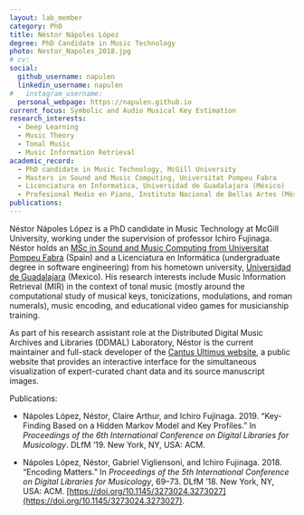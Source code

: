 ```yaml
---
layout: lab_member
category: PhD
title: Néstor Nápoles López
degree: PhD Candidate in Music Technology
photo: Nestor_Napoles_2018.jpg
# cv:
social:
  github_username: napulen
  linkedin_username: napulen
#   instagram_username:
  personal_webpage: https://napulen.github.io
current_focus: Symbolic and Audio Musical Key Estimation
research_interests:
  - Deep Learning
  - Music Theory
  - Tonal Music
  - Music Information Retrieval
academic_record:
  - PhD candidate in Music Technology, McGill University
  - Masters in Sound and Music Computing, Universitat Pompeu Fabra
  - Licenciatura en Informatica, Universidad de Guadalajara (México)
  - Profesional Medio en Piano, Instituto Nacional de Bellas Artes (México)
publications:
---
```


Néstor Nápoles López is a PhD candidate in Music Technology at McGill University, working under the supervision of professor Ichiro Fujinaga. Néstor holds an [MSc in Sound and Music Computing from Universitat Pompeu Fabra](https://www.upf.edu/web/smc) (Spain) and a Licenciatura en Informática (undergraduate degree in software engineering) from his hometown university, [Universidad de Guadalajara](http://www.udg.mx/en) (Mexico). His research interests include Music Information Retrieval (MIR) in the context of tonal music (mostly around the computational study of musical keys, tonicizations, modulations, and roman numerals), music encoding, and educational video games for musicianship training.

As part of his research assistant role at the Distributed Digital Music Archives and Libraries (DDMAL) Laboratory, Néstor is the current maintainer and full-stack developer of the [Cantus Ultimus website](https://cantus.simssa.ca/), a public website that provides an interactive interface for the simultaneous visualization of expert-curated chant data and its source manuscript images.

Publications:

- Nápoles López, Néstor, Claire Arthur, and Ichiro Fujinaga. 2019. “Key-Finding Based on a Hidden Markov Model and Key Profiles.” In _Proceedings of the 6th International Conference on Digital Libraries for Musicology_. DLfM ’19. New York, NY, USA: ACM.

- Nápoles López, Néstor, Gabriel Vigliensoni, and Ichiro Fujinaga. 2018. “Encoding Matters.” In _Proceedings of the 5th International Conference on Digital Libraries for Musicology_, 69–73. DLfM ’18. New York, NY, USA: ACM. [https://doi.org/10.1145/3273024.3273027](https://doi.org/10.1145/3273024.3273027).
